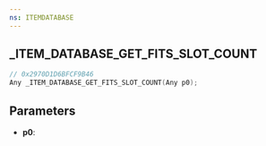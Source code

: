 ```yaml
---
ns: ITEMDATABASE
---
```

## _ITEM_DATABASE_GET_FITS_SLOT_COUNT

```c
// 0x2970D1D6BFCF9B46
Any _ITEM_DATABASE_GET_FITS_SLOT_COUNT(Any p0);
```

## Parameters
* **p0**:
